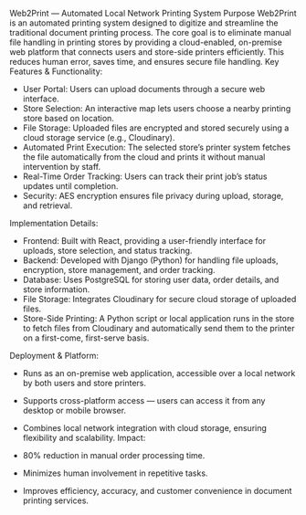 Web2Print — Automated Local Network Printing System
Purpose
Web2Print is an automated printing system designed to digitize and streamline the traditional document printing process. The core goal is to eliminate manual file handling in printing stores by providing a cloud-enabled, on-premise web platform that connects users and store-side printers efficiently. This reduces human error, saves time, and ensures secure file handling.
Key Features & Functionality:

* User Portal: Users can upload documents through a secure web interface.
* Store Selection: An interactive map lets users choose a nearby printing store based on location.
* File Storage: Uploaded files are encrypted and stored securely using a cloud storage service (e.g., Cloudinary).
* Automated Print Execution: The selected store’s printer system fetches the file automatically from the cloud and prints it without manual intervention by staff.
* Real-Time Order Tracking: Users can track their print job’s status updates until completion.
* Security: AES encryption ensures file privacy during upload, storage, and retrieval.
  
Implementation Details:
* Frontend: Built with React, providing a user-friendly interface for uploads, store selection, and status tracking.
* Backend: Developed with Django (Python) for handling file uploads, encryption, store management, and order tracking.
* Database: Uses PostgreSQL for storing user data, order details, and store information.
* File Storage: Integrates Cloudinary for secure cloud storage of uploaded files.
* Store-Side Printing: A Python script or local application runs in the store to fetch files from Cloudinary and automatically send them to the printer on a first-come, first-serve basis.

Deployment & Platform:
* Runs as an on-premise web application, accessible over a local network by both users and store printers.
* Supports cross-platform access — users can access it from any desktop or mobile browser.
* Combines local network integration with cloud storage, ensuring flexibility and scalability.
Impact:

* 80% reduction in manual order processing time.
* Minimizes human involvement in repetitive tasks.
* Improves efficiency, accuracy, and customer convenience in document printing services.
